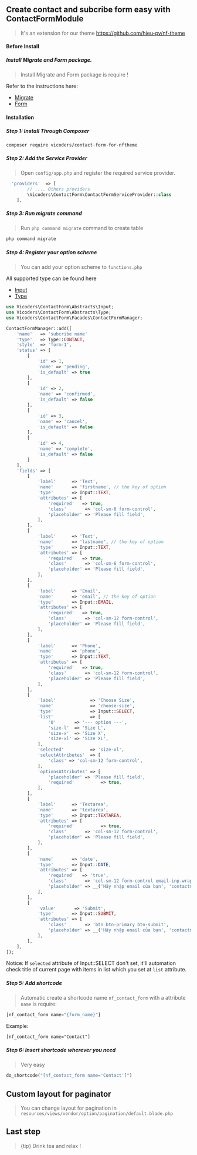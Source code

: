 ## Create contact and subcribe form easy with ContactFormModule 
 > It's an extension for our theme https://github.com/hieu-pv/nf-theme 
 
#### Before Install
##### Install Migrate and Form package.
>Install Migrate and Form package is require !

Refer to the instructions here: 
- [Migrate](https://github.com/garungabc/MigrateForNFTheme)
- [Form](https://github.com/hieu-pv/nf-form)

#### Installation
##### Step 1: Install Through Composer
```
composer require vicoders/contact-form-for-nftheme
```
##### Step 2: Add the Service Provider
> Open `config/app.php` and register the required service provider.

```php
  'providers'  => [
        // .... Others providers 
        \Vicoders\ContactForm\ContactFormServiceProvider::class
    ],
```
##### Step 3: Run migrate command
> Run `php command migrate` command to create table

```php
php command migrate
```

##### Step 4: Register your option scheme
> You can add your option scheme to `functions.php`

All supported type can be found here 
- [Input](https://github.com/garungabc/ContactFormForNfTheme/blob/master/src/Abstracts/Input.php)
- [Type](https://github.com/garungabc/ContactFormForNfTheme/blob/master/src/Abstracts/Type.php)

```php
use Vicoders\ContactForm\Abstracts\Input;
use Vicoders\ContactForm\Abstracts\Type;
use Vicoders\ContactForm\Facades\ContactFormManager;

ContactFormManager::add([
    'name'   => 'subcribe name'
    'type'   => Type::CONTACT,
    'style'  => 'form-1',
    'status' => [
        [
            'id' => 1,
            'name' => 'pending',
            'is_default' => true
        ],
        [
            'id' => 2,
            'name' => 'confirmed',
            'is_default' => false
        ],
        [
            'id' => 3,
            'name' => 'cancel',
            'is_default' => false
        ],
        [
            'id' => 4,
            'name' => 'complete',
            'is_default' => false
        ]
    ],
    'fields' => [
        [
            'label'      => 'Text',
            'name'       => 'firstname', // the key of option
            'type'       => Input::TEXT,
            'attributes' => [
                'required'   => true,
                'class'       => 'col-sm-6 form-control',
                'placeholder' => 'Please fill field',
            ],
        ],
        [
            'label'      => 'Text',
            'name'       => 'lastname', // the key of option
            'type'       => Input::TEXT,
            'attributes' => [
                'required'   => true,
                'class'       => 'col-sm-6 form-control',
                'placeholder' => 'Please fill field',
            ],
        ],
        [
            'label'      => 'Email',
            'name'       => 'email', // the key of option
            'type'       => Input::EMAIL,
            'attributes' => [
                'required'   => true,
                'class'       => 'col-sm-12 form-control',
                'placeholder' => 'Please fill field',
            ],
        ],
        [
            'label'      => 'Phone',
            'name'       => 'phone',
            'type'       => Input::TEXT,
            'attributes' => [
                'required'   => true,
                'class'       => 'col-sm-12 form-control',
                'placeholder' => 'Please fill field',
            ],
        ],
        [
            'label'             => 'Choose Size',
            'name'              => 'choose-size',
            'type'              => Input::SELECT,
            'list'              => [
                '0'       => '--- option ---',
                'size-l'  => 'Size L',
                'size-x'  => 'Size X',
                'size-xl' => 'Size XL',
            ],
            'selected'          => 'size-xl',
            'selectAttributes'  => [
                'class' => 'col-sm-12 form-control',
            ],
            'optionsAttributes' => [
                'placeholder' => 'Please fill field',
                'required'          => true,
            ],
        ],
        [
            'label'      => 'Textarea',
            'name'       => 'textarea',
            'type'       => Input::TEXTAREA,
            'attributes' => [
                'required'          => true,
                'class'       => 'col-sm-12 form-control',
                'placeholder' => 'Please fill field',
            ],
        ],
        [
            'name'       => 'date',
            'type'       => Input::DATE,
            'attributes' => [
                'required'   => 'true',
                'class'       => 'col-sm-12 form-control email-inp-wrap',
                'placeholder' => __('Hãy nhập email của bạn', 'contactmodule'),
            ],
        ],
        [
            'value'       => 'Submit',
            'type'       => Input::SUBMIT,
            'attributes' => [
                'class'       => 'btn btn-primary btn-submit',
                'placeholder' => __('Hãy nhập email của bạn', 'contactmodule'),
            ],
        ],
    ],
]);
```

Notice: If `selected` attribute of Input::SELECT don't set, it'll automation check title of current page with items in list which you set at `list` attribute.

##### Step 5: Add shortcode
> Automatic create a shortcode name `nf_contact_form` with a attribute `name` is require:

```php
[nf_contact_form name="{form_name}"]
```

Example:
```
[nf_contact_form name="Contact"]
```

##### Step 6: Insert shortcode wherever you need
> Very easy
```php
do_shortcode("[nf_contact_form name='Contact']")
```

## Custom layout for paginator
> You can change layout for pagination in `resources/views/vendor/option/pagination/default.blade.php`

## Last step
> {tip} Drink tea and relax !